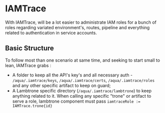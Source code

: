 # IAMTrace

With IAMTrace, will be a lot easier to administrate IAM roles for a bunch of roles regarding variated environment's, routes, pipeline and everything related to authentication in service accounts.

## Basic Structure

To follow most than one scenario at same time, and seeking to start small to lean, IAMTrace grabs :

* A folder to keep all the API's key's and all necessary auth - `/aqua/.iamtrace/keys`, `/aqua/.iamtrace/certs`, `/aqua/.iamtrace/roles` and any other specific artifact to keep on guard;
* A Lambtrone specific directory (`/aqua/.iamtrace/lambtrone`) to keep anything related to it. When calling any specific "trone" or artifact to serve a role, lambtrone component must pass `iamtraceRole := IAMTrace.trone{id}`
